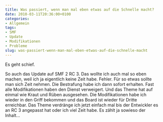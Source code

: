 ```yaml
---
title: Was passiert, wenn man mal eben etwas auf die Schnelle macht?
date: 2010-03-11T20:36:00+0100
categories:
- Allgemein
tags:
- SMF
- Update
- Modifikationen
- Probleme
slug: was-passiert-wenn-man-mal-eben-etwas-auf-die-schnelle-macht
---
```

Es geht schief.

So auch das Update auf SMF 2 RC 3. Das wollte ich auch mal so eben machen, weil ich ja eigentlich keine Zeit habe. Fehler. Für so etwas sollte man sich Zeit nehmen. Die Bestrafung habe ich dann sofort erhalten. Fast alle Modifikationen haben den Dienst verweigert. Und das Theme hat auf einmal wie Kraut und Rüben ausgesehen. Die Modifikationen habe ich wieder in den Griff bekommen und das Board ist wieder für Dritte erreichbar. Das Theme verdränge ich jetzt einfach mal bis der Entwickler es an RC 3 angepasst hat oder ich viel Zeit habe. Es zählt ja sowieso der Inhalt...